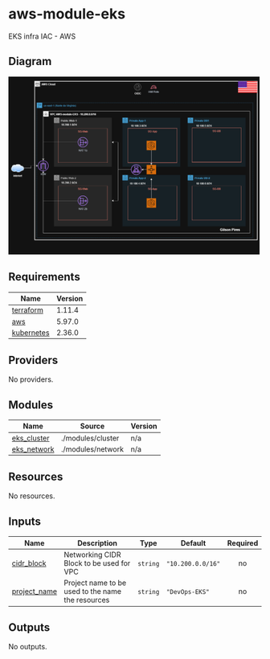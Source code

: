 # aws-module-eks
EKS infra IAC - AWS

## Diagram

<img src="AWS-module-eks.png" width="500">

<!-- BEGIN_TF_DOCS -->
## Requirements

| Name | Version |
|------|---------|
| <a name="requirement_terraform"></a> [terraform](#requirement\_terraform) | 1.11.4 |
| <a name="requirement_aws"></a> [aws](#requirement\_aws) | 5.97.0 |
| <a name="requirement_kubernetes"></a> [kubernetes](#requirement\_kubernetes) | 2.36.0 |

## Providers

No providers.

## Modules

| Name | Source | Version |
|------|--------|---------|
| <a name="module_eks_cluster"></a> [eks\_cluster](#module\_eks\_cluster) | ./modules/cluster | n/a |
| <a name="module_eks_network"></a> [eks\_network](#module\_eks\_network) | ./modules/network | n/a |

## Resources

No resources.

## Inputs

| Name | Description | Type | Default | Required |
|------|-------------|------|---------|:--------:|
| <a name="input_cidr_block"></a> [cidr\_block](#input\_cidr\_block) | Networking CIDR Block to be used for VPC | `string` | `"10.200.0.0/16"` | no |
| <a name="input_project_name"></a> [project\_name](#input\_project\_name) | Project name to be used to the name the resources | `string` | `"DevOps-EKS"` | no |

## Outputs

No outputs.
<!-- END_TF_DOCS -->
